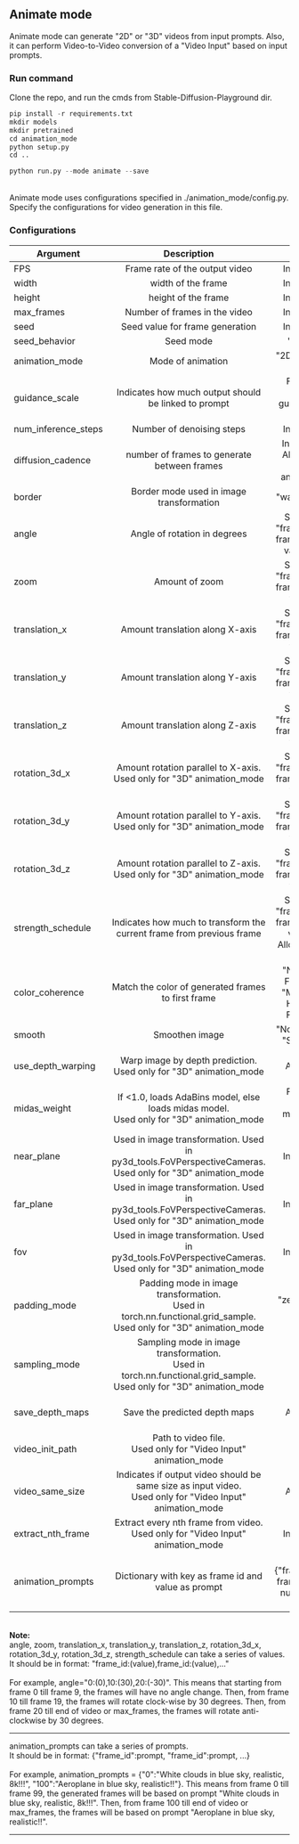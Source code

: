 ## Animate mode
Animate mode can generate "2D" or "3D" videos from input prompts. Also, it can perform Video-to-Video conversion of a "Video Input" based on input prompts.

### Run command
Clone the repo, and run the cmds from Stable-Diffusion-Playground dir.
```python
pip install -r requirements.txt
mkdir models
mkdir pretrained
cd animation_mode
python setup.py
cd ..
```
```python
python run.py --mode animate --save
```
<br />
Animate mode uses configurations specified in ./animation_mode/config.py. Specify the configurations for video generation in this file.

### Configurations
| Argument         | Description                     | Choices                   |
| ---------------- |:-------------------------------:|:-------------------------:|
| FPS              | Frame rate of the output video  | Integer number            |
| width            | width of the frame              | Integer number            |
| height           | height of the frame             | Integer number            |
| max_frames       | Number of frames in the video   | Integer number            |
| seed             | Seed value for frame generation | Integer number            |
| seed_behavior    | Seed mode                       | "iter", "fixed"           |
| animation_mode   | Mode of animation               | "2D", "3D", "Video Input" |
| guidance_scale   | Indicates how much output should be linked to prompt | Float number.<br /> Allowed: guidance_scale > 1. |
| num_inference_steps | Number of denoising steps | Integer number |
| diffusion_cadence | number of frames to generate between frames | Integer number.<br /> Allowed: > 1 for "2D", "3D" animation_mode |
| border | Border mode used in image transformation | "warp", "replicate" |
| angle | Angle of rotation in degrees | String. Format: "frame_id:(value)".<br /> frame_id - integer, value - integer |
| zoom | Amount of zoom | String. Format: "frame_id:(value)".<br /> frame_id - integer, value - float |
| translation_x | Amount translation along X-axis | String. Format: "frame_id:(value)".<br /> frame_id - integer, value - float |
| translation_y | Amount translation along Y-axis | String. Format: "frame_id:(value)".<br /> frame_id - integer, value - float |
| translation_z | Amount translation along Z-axis | String. Format: "frame_id:(value)".<br /> frame_id - integer, value - float |
| rotation_3d_x | Amount rotation parallel to X-axis.<br /> Used only for "3D" animation_mode | String. Format: "frame_id:(value)".<br /> frame_id - integer, value - float |
| rotation_3d_y | Amount rotation parallel to Y-axis.<br /> Used only for "3D" animation_mode | String. Format: "frame_id:(value)".<br /> frame_id - integer, value - float |
| rotation_3d_z | Amount rotation parallel to Z-axis.<br /> Used only for "3D" animation_mode | String. Format: "frame_id:(value)".<br /> frame_id - integer, value - float |
| strength_schedule | Indicates how much to transform the current frame from previous frame | String. Format: "frame_id:(value)".<br /> frame_id - integer, value - float.<br /> Allowed: values in range (0, 1] |
| color_coherence | Match the color of generated frames to first frame | "None", "Match Frame 0 RGB", "Match Frame 0 HSV", "Match Frame 0 LAB" |
| smooth | Smoothen image | "None", "Smooth", "Smooth_more" |
| use_depth_warping | Warp image by depth prediction.<br /> Used only for "3D" animation_mode | Bool.<br /> Allowed: True, False  |
| midas_weight | If <1.0, loads AdaBins model, else loads midas model.<br /> Used only for "3D" animation_mode | Float number.<br /> Allowed: midas_weight > 0.0 |
| near_plane | Used in image transformation. Used in py3d_tools.FoVPerspectiveCameras.<br /> Used only for "3D" animation_mode | Integer number |
| far_plane | Used in image transformation. Used in py3d_tools.FoVPerspectiveCameras.<br /> Used only for "3D" animation_mode | Integer number |
| fov | Used in image transformation. Used in py3d_tools.FoVPerspectiveCameras.<br /> Used only for "3D" animation_mode | Integer number |
| padding_mode | Padding mode in image transformation.<br /> Used in torch.nn.functional.grid_sample.<br /> Used only for "3D" animation_mode | "zeros", "border", "reflection" |
| sampling_mode | Sampling mode in image transformation.<br /> Used in torch.nn.functional.grid_sample.<br /> Used only for "3D" animation_mode | "bilinear", "nearest", "bicubic" |
| save_depth_maps | Save the predicted depth maps | Bool.<br /> Allowed: True, False |
| video_init_path | Path to video file.<br /> Used only for "Video Input" animation_mode | String |
| video_same_size | Indicates if output video should be same size as input video.<br /> Used only for "Video Input" animation_mode | Bool.<br /> Allowed: True, False |
| extract_nth_frame | Extract every nth frame from video.<br /> Used only for "Video Input" animation_mode | Integer number |
| animation_prompts | Dictionary with key as frame id and value as prompt | Format: {"frame_id":promt}.<br /> frame_id - Integer number, promt - String |

<br />
<b>Note:</b><br />
angle, zoom, translation_x, translation_y, translation_z, rotation_3d_x, rotation_3d_y, rotation_3d_z, strength_schedule can take a series of values.<br />
It should be in format: "frame_id:(value),frame_id:(value),..."<br /><br />
For example, angle="0:(0),10:(30),20:(-30)". This means that starting from frame 0 till frame 9, the frames will have no angle change. Then, from frame 10 till frame 19, the frames will rotate clock-wise by 30 degrees. Then, from frame 20 till end of video or max_frames, the frames will rotate anti-clockwise by 30 degrees.

---

animation_prompts can take a series of prompts.<br />
It should be in format: {"frame_id":prompt, "frame_id":prompt, ...}<br /><br />
For example, animation_prompts = {"0":"White clouds in blue sky, realistic, 8k!!!", "100":"Aeroplane in blue sky, realistic!!"}. This means from frame 0 till frame 99, the generated frames will be based on prompt "White clouds in blue sky, realistic, 8k!!!". Then, from frame 100 till end of video or max_frames, the frames will be based on prompt "Aeroplane in blue sky, realistic!!".

---
